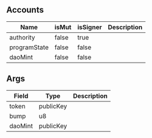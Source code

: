 ## Accounts

| Name         | isMut | isSigner | Description |
| ------------ | ----- | -------- | ----------- |
| authority    | false | true     |             |
| programState | false | false    |             |
| daoMint      | false | false    |             |

## Args

| Field   | Type      | Description |
| ------- | --------- | ----------- |
| token   | publicKey |             |
| bump    | u8        |             |
| daoMint | publicKey |             |
